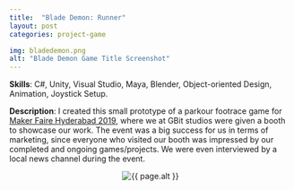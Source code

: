 ```yaml
---
title:  "Blade Demon: Runner"
layout: post
categories: project-game

img: bladedemon.png
alt: "Blade Demon Game Title Screenshot"
---
```


**Skills**: C#, Unity, Visual Studio, Maya, Blender, Object-oriented Design, Animation, Joystick Setup.


**Description**: I created this small prototype of a parkour footrace game for [Maker Faire Hyderabad 2019](https://hyderabad.makerfaire.com/), where we at GBit studios were given a booth to showcase our work. The event was a big success for us in terms of marketing, since everyone who visited our booth was impressed by our completed and ongoing games/projects. We were even interviewed by a local news channel during the event.

<div style="display:flex;justify-content:center">
  <img src="{{ site.baseurl }}/resources/projects/{{ page.img }}" alt="{{ page.alt }}">
</div>



